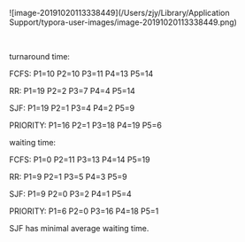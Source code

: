 ![image-20191020113338449](/Users/zjy/Library/Application Support/typora-user-images/image-20191020113338449.png)

﻿﻿﻿﻿﻿﻿﻿﻿﻿﻿﻿﻿﻿﻿﻿﻿﻿﻿﻿﻿﻿

turnaround time:

﻿FCFS: P1=10 P2=10 P3﻿﻿﻿﻿﻿﻿﻿=11 P4=13 P5=14

RR: P1=19 P2=2 P3=7 P4=4 P5=14﻿﻿﻿﻿﻿﻿﻿﻿﻿

SJF: P1=19 P2=1 P3=4 P4=2 P5=9﻿﻿﻿﻿﻿﻿﻿﻿

PRIORITY: P1=16 P2=1 P3=18 P4=19 P5=6



waiting time:

﻿FCFS: P1=0 P2=11 P3﻿﻿﻿﻿﻿﻿﻿=13 P4=14 P5=19﻿﻿﻿﻿

RR: P1=9 P2=1 P3=5 P4=3 P5=9

SJF: P1=9 P2=0 P3=2 P4=1 P5=4

PRIORITY: P1=6 P2=0 P3=16 P4=18 P5=1



SJF has minimal average waiting time.﻿﻿﻿﻿﻿﻿